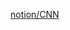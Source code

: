 [notion/CNN](https://www.notion.so/ImageNet-Classification-with-Deep-Convolutional-Neural-Networks-193fa05a498c80979874e6c78cb180be?pvs=4)
